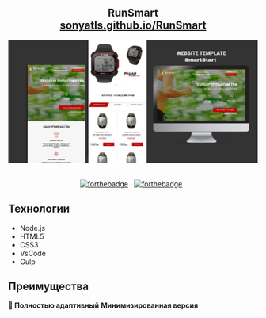 <h2 align="center">
  RunSmart<br/>
  <a href="https://sonyatls.github.io/RunSmart" target="_blank">sonyatls.github.io/RunSmart</a>
</h2>
<div align="center">
  <img alt="Demo" src="./img/demo.jpg" />
</div>

<br/>

<center>


[![forthebadge](https://forthebadge.com/images/badges/made-with-javascript.svg)](https://forthebadge.com) &nbsp;
[![forthebadge](https://forthebadge.com/images/badges/open-source.svg)](https://forthebadge.com) &nbsp;

</center>


## Технологии
- Node.js
- HTML5
- CSS3
- VsCode
- Gulp

## Преимущества

**📱 Полностью адаптивный**
**Минимизированная версия**
